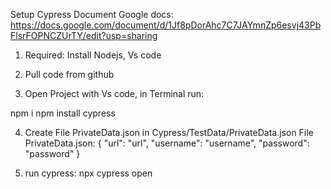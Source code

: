Setup Cypress Document
Google docs: https://docs.google.com/document/d/1Jf8pDorAhc7C7JAYmnZp6esvj43PbFlsrFOPNCZUrTY/edit?usp=sharing

1. Required: Install Nodejs, Vs code

2. Pull code from github

3. Open Project with Vs code, in Terminal run:

npm i
npm install cypress

4. Create File PrivateData.json in Cypress/TestData/PrivateData.json
   File PrivateData.json: 
   {
   "url": "url",
   "username": "username",
   "password": "password"
   }

5. run cypress: npx cypress open
